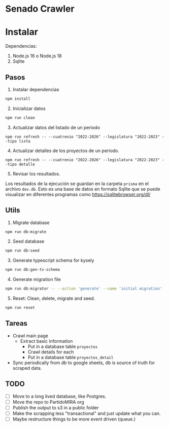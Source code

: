 # Senado Crawler

# Instalar

Dependencias:

1. Node.js 16 o Node.js 18
2. Sqlite

## Pasos

1. Instalar dependencias

```bash
npm install
```

2. Inicializar datos

```bash
npm run clean
```

3. Actualizar datos del listado de un periodo

```
npm run refresh -- --cuatrenio "2022-2026" --legislatura "2022-2023" --tipo lista
```

4. Actualizar detalles de los proyectos de un periodo.

```
npm run refresh -- --cuatrenio "2022-2026" --legislatura "2022-2023" --tipo detalle
```

5. Revisar los resultados.

Los resultados de la ejecución se guardan en la carpeta `prisma` en el archivo `dev.db`. Esto es una base de datos en formato Sqlite que se puede visualizar en diferentes programas como https://sqlitebrowser.org/dl/


## Utils

1. Migrate database

```bash
npm run db:migrate
```

2. Seed database

```bash
npm run db:seed
```

3. Generate typescript schema for kysely

```bash
npm run db:gen-ts-schema
```

4. Generate migration file

```bash
npm run db:migrator -- --action 'generate' --name 'initial migration'
```

5. Reset: Clean, delete, migrate and seed.

```bash
npm run reset
```


## Tareas

- Crawl main page
  - Extract basic information
    - Put in a database table `proyectos`
    - Crawl details for each
    - Put in a database table `proyectos_detail`
- Sync periodically from db to google sheets, db is source of truth for scraped data.


## TODO

- [ ] Move to a long lived database, like Postgres.
- [ ] Move the repo to PartidoMIRA org
- [ ] Publish the output to s3 in a public folder
- [ ] Make the scrapping less "transactional" and just update what you can.
- [ ] Maybe restructure things to be more event driven (queue.)
